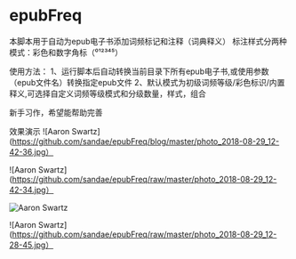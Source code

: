 # epubFreq


本脚本用于自动为epub电子书添加词频标记和注释（词典释义）
标注样式分两种模式：彩色和数字角标（⁰¹²³⁴⁵）


使用方法：
1、运行脚本后自动转换当前目录下所有epub电子书,或使用参数（epub文件名）转换指定epub文件
2、默认模式为初级词频等级/彩色标识/内置释义,可选择自定义词频等级模式和分级数量，样式，组合

新手习作，希望能帮助完善

效果演示
![Aaron Swartz](https://github.com/sandae/epubFreq/blog/master/photo_2018-08-29_12-42-36.jpg）

![Aaron Swartz](https://github.com/sandae/epubFreq/raw/master/photo_2018-08-29_12-42-34.jpg）

![Aaron Swartz](https://github.com/sandae/epubFreq/raw/master/photo_2018-08-29_12-28-43.jpg)

![Aaron Swartz](https://github.com/sandae/epubFreq/raw/master/photo_2018-08-29_12-28-45.jpg）


